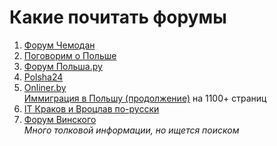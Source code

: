 # Какие почитать форумы

1. [Форум Чемодан](http://forum.chemodan.ua/index.php?s=3cab99b9dc8eab60429ab3cc38f93d43&showforum=21)  
2. [Поговорим о Польше](http://www.forum.opolshe.ru/)
3. [Форум Польша.ру](http://forum.polska.ru/)
4. [Polsha24](http://forum.polsha24.com/)
5. [Onliner.by](http://forum.onliner.by/viewforum.php?f=516)  
[Иммиграция в Польшу (продолжение)](http://forum.onliner.by/viewtopic.php?t=16306392) на 1100+ страниц
6. [IT Краков и Вроцлав по-русски](http://quattrolife.createaforum.com/)  
7. [Форум Винского](http://forum.awd.ru/)  
*Много толковой информации, но ищется поиском*
